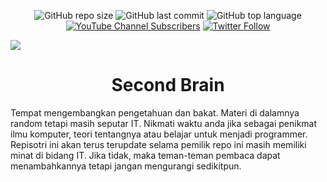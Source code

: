 <div align="center">

![GitHub repo size](https://img.shields.io/github/repo-size/Fattah25/Second-Brain.github.io?logo=github&style=flat-square)
![GitHub last commit](https://img.shields.io/github/last-commit/Fattah25/Second-Brain.github.io?color=red&style=flat-square)
![GitHub top language](https://img.shields.io/github/languages/top/Fattah25/Second-Brain.github.io?color=orange&style=flat-square)
[![YouTube Channel Subscribers](https://img.shields.io/youtube/channel/subscribers/UCRjRaNG_Jf159kMN-PvzsGQ?color=red&logo=youtube&logoColor=red&style=flat-square)](https://www.youtube.com/channel/UCRjRaNG_Jf159kMN-PvzsGQ)
[![Twitter Follow](https://img.shields.io/twitter/follow/Al_Munawarah19?color=gold&logo=twitter&style=flat-square)](https://twitter.com/Al_Munawarah19)

</div>  
  
![](https://github.com/Fattah25/Second-Brain.github.io/blob/11acce3ad7f9c8a991d7bd5c60d256842903e03b/Second%20Brain.png)

<h1 align="center">Second Brain</h1>

Tempat mengembangkan pengetahuan dan bakat. Materi di dalamnya random tetapi masih seputar IT. Nikmati waktu anda jika sebagai penikmat ilmu komputer, teori tentangnya atau belajar untuk menjadi programmer. Repisotri ini akan terus terupdate selama pemilik repo ini masih memiliki minat di bidang IT. Jika tidak, maka teman-teman pembaca dapat menambahkannya tetapi jangan mengurangi sedikitpun.
